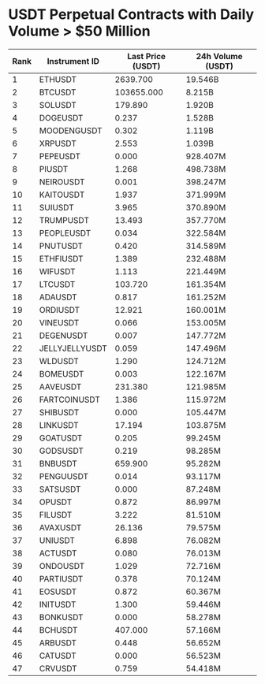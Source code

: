 # USDT Perpetual Contracts with Daily Volume > $50 Million

| Rank | Instrument ID | Last Price (USDT) | 24h Volume (USDT) |
|------|---------------|-------------------|-------------------|
| 1 | ETHUSDT | 2639.700 | 19.546B |
| 2 | BTCUSDT | 103655.000 | 8.215B |
| 3 | SOLUSDT | 179.890 | 1.920B |
| 4 | DOGEUSDT | 0.237 | 1.528B |
| 5 | MOODENGUSDT | 0.302 | 1.119B |
| 6 | XRPUSDT | 2.553 | 1.039B |
| 7 | PEPEUSDT | 0.000 | 928.407M |
| 8 | PIUSDT | 1.268 | 498.738M |
| 9 | NEIROUSDT | 0.001 | 398.247M |
| 10 | KAITOUSDT | 1.937 | 371.999M |
| 11 | SUIUSDT | 3.965 | 370.890M |
| 12 | TRUMPUSDT | 13.493 | 357.770M |
| 13 | PEOPLEUSDT | 0.034 | 322.584M |
| 14 | PNUTUSDT | 0.420 | 314.589M |
| 15 | ETHFIUSDT | 1.389 | 232.488M |
| 16 | WIFUSDT | 1.113 | 221.449M |
| 17 | LTCUSDT | 103.720 | 161.354M |
| 18 | ADAUSDT | 0.817 | 161.252M |
| 19 | ORDIUSDT | 12.921 | 160.001M |
| 20 | VINEUSDT | 0.066 | 153.005M |
| 21 | DEGENUSDT | 0.007 | 147.772M |
| 22 | JELLYJELLYUSDT | 0.059 | 147.496M |
| 23 | WLDUSDT | 1.290 | 124.712M |
| 24 | BOMEUSDT | 0.003 | 122.167M |
| 25 | AAVEUSDT | 231.380 | 121.985M |
| 26 | FARTCOINUSDT | 1.386 | 115.972M |
| 27 | SHIBUSDT | 0.000 | 105.447M |
| 28 | LINKUSDT | 17.194 | 103.875M |
| 29 | GOATUSDT | 0.205 | 99.245M |
| 30 | GODSUSDT | 0.219 | 98.285M |
| 31 | BNBUSDT | 659.900 | 95.282M |
| 32 | PENGUUSDT | 0.014 | 93.117M |
| 33 | SATSUSDT | 0.000 | 87.248M |
| 34 | OPUSDT | 0.872 | 86.997M |
| 35 | FILUSDT | 3.222 | 81.510M |
| 36 | AVAXUSDT | 26.136 | 79.575M |
| 37 | UNIUSDT | 6.898 | 76.082M |
| 38 | ACTUSDT | 0.080 | 76.013M |
| 39 | ONDOUSDT | 1.029 | 72.716M |
| 40 | PARTIUSDT | 0.378 | 70.124M |
| 41 | EOSUSDT | 0.872 | 60.367M |
| 42 | INITUSDT | 1.300 | 59.446M |
| 43 | BONKUSDT | 0.000 | 58.278M |
| 44 | BCHUSDT | 407.000 | 57.166M |
| 45 | ARBUSDT | 0.448 | 56.652M |
| 46 | CATUSDT | 0.000 | 56.523M |
| 47 | CRVUSDT | 0.759 | 54.418M |
